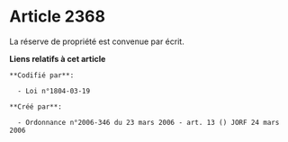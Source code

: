 # Article 2368

La réserve de propriété est convenue par écrit.

**Liens relatifs à cet article**

	**Codifié par**:

	  - Loi n°1804-03-19

	**Créé par**:

	  - Ordonnance n°2006-346 du 23 mars 2006 - art. 13 () JORF 24 mars 2006
